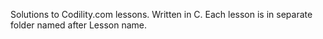 Solutions to Codility.com lessons. Written in C. Each lesson is in separate folder named after Lesson name.